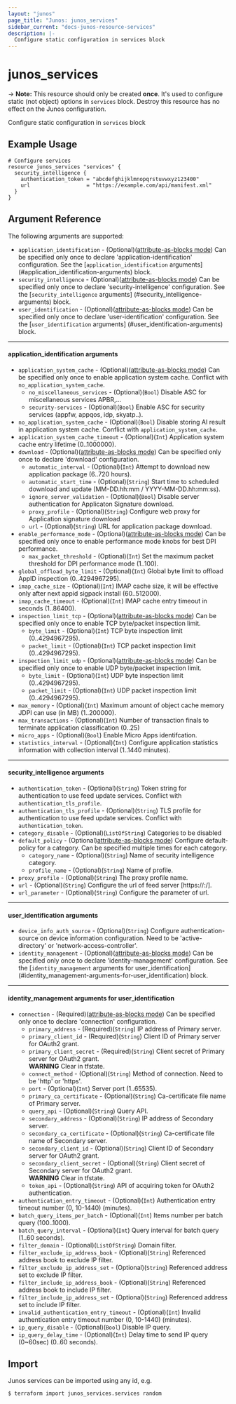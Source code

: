 ```yaml
---
layout: "junos"
page_title: "Junos: junos_services"
sidebar_current: "docs-junos-resource-services"
description: |-
  Configure static configuration in services block
---
```


# junos_services

-> **Note:** This resource should only be created **once**. It's used to configure static (not object) options in `services` block. Destroy this resource has no effect on the Junos configuration.

Configure static configuration in `services` block

## Example Usage

```hcl
# Configure services
resource junos_services "services" {
  security_intelligence {
    authentication_token = "abcdefghijklmnopqrstuvwxyz123400"
    url                  = "https://example.com/api/manifest.xml"
  }
}
```

## Argument Reference

The following arguments are supported:

* `application_identification` - (Optional)([attribute-as-blocks mode](https://www.terraform.io/docs/configuration/attr-as-blocks.html)) Can be specified only once to declare 'application-identification' configuration. See the [`application_identification` arguments] (#application_identification-arguments) block.
* `security_intelligence` - (Optional)([attribute-as-blocks mode](https://www.terraform.io/docs/configuration/attr-as-blocks.html)) Can be specified only once to declare 'security-intelligence' configuration. See the [`security_intelligence` arguments] (#security_intelligence-arguments) block.
* `user_identification` - (Optional)([attribute-as-blocks mode](https://www.terraform.io/docs/configuration/attr-as-blocks.html)) Can be specified only once to declare 'user-identification' configuration. See the [`user_identification` arguments] (#user_identification-arguments) block.

---
#### application_identification arguments
* `application_system_cache` - (Optional)([attribute-as-blocks mode](https://www.terraform.io/docs/configuration/attr-as-blocks.html)) Can be specified only once to enable application system cache. Conflict with `no_application_system_cache`.
  * `no_miscellaneous_services` - (Optional)(`Bool`) Disable ASC for miscellaneous services APBR,...
  * `security-services` - (Optional)(`Bool`) Enable ASC for security services (appfw, appqos, idp, skyatp..).
* `no_application_system_cache` - (Optional)(`Bool`) Disable storing AI result in application system cache. Conflict with `application_system_cache`.
* `application_system_cache_timeout` - (Optional)(`Int`) Application system cache entry lifetime (0..1000000).
* `download` - (Optional)([attribute-as-blocks mode](https://www.terraform.io/docs/configuration/attr-as-blocks.html)) Can be specified only once to declare 'download' configuration.
  * `automatic_interval` - (Optional)(`Int`) Attempt to download new application package (6..720 hours).
  * `automatic_start_time` - (Optional)(`String`) Start time to scheduled download and update (MM-DD.hh:mm / YYYY-MM-DD.hh:mm:ss).
  * `ignore_server_validation` - (Optional)(`Bool`) Disable server authentication for Applicaton Signature download.
  * `proxy_profile` - (Optional)(`String`) Configure web proxy for Application signature download
  * `url` - (Optional)(`String`) URL for application package download.
* `enable_performance_mode` - (Optional)([attribute-as-blocks mode](https://www.terraform.io/docs/configuration/attr-as-blocks.html)) Can be specified only once to enable performance mode knobs for best DPI performance.
  * `max_packet_threshold` - (Optional)(`Int`) Set the maximum packet threshold for DPI performance mode (1..100).
* `global_offload_byte_limit` - (Optional)(`Int`) Global byte limit to offload AppID inspection (0..4294967295).
* `imap_cache_size` - (Optional)(`Int`) IMAP cache size, it will be effective only after next appid sigpack install (60..512000).
* `imap_cache_timeout` - (Optional)(`Int`) IMAP cache entry timeout in seconds (1..86400).
* `inspection_limit_tcp` - (Optional)([attribute-as-blocks mode](https://www.terraform.io/docs/configuration/attr-as-blocks.html)) Can be specified only once to enable TCP byte/packet inspection limit.
  * `byte_limit` - (Optional)(`Int`) TCP byte inspection limit (0..4294967295).
  * `packet_limit` - (Optional)(`Int`) TCP packet inspection limit (0..4294967295).
* `inspection_limit_udp` - (Optional)([attribute-as-blocks mode](https://www.terraform.io/docs/configuration/attr-as-blocks.html)) Can be specified only once to enable UDP byte/packet inspection limit.
  * `byte_limit` - (Optional)(`Int`) UDP byte inspection limit (0..4294967295).
  * `packet_limit` - (Optional)(`Int`) UDP packet inspection limit (0..4294967295).
* `max_memory` - (Optional)(`Int`) Maximum amount of object cache memory JDPI can use (in MB) (1..200000).
* `max_transactions` - (Optional)(`Int`) Number of transaction finals to terminate application classification (0..25)
* `micro_apps` - (Optional)(`Bool`) Enable Micro Apps identifcation.
* `statistics_interval` - (Optional)(`Int`) Configure application statistics information with collection interval (1..1440 minutes).

---
#### security_intelligence arguments
* `authentication_token` - (Optional)(`String`) Token string for authentication to use feed update services. Conflict with `authentication_tls_profile`.
* `authentication_tls_profile` - (Optional)(`String`) TLS profile for authentication to use feed update services. Conflict with `authentication_token`.
* `category_disable` - (Optional)(`ListOfString`) Categories to be disabled
* `default_policy` - (Optional)[attribute-as-blocks mode](https://www.terraform.io/docs/configuration/attr-as-blocks.html)) Configure default-policy for a category. Can be specified multiple times for each category.
  * `category_name` - (Optional)(`String`) Name of security intelligence category.
  * `profile_name` - (Optional)(`String`) Name of profile.
* `proxy_profile` - (Optional)(`String`) The proxy profile name.
* `url` - (Optional)(`String`) Configure the url of feed server [https://<ip or hostname>:<port>/<uri>].
* `url_parameter` - (Optional)(`String`) Configure the parameter of url.

---
#### user_identification arguments
* `device_info_auth_source` - (Optional)(`String`) Configure authentication-source on device information configuration. Need to be 'active-directory' or 'network-access-controller'.
* `identity_management` - (Optional)([attribute-as-blocks mode](https://www.terraform.io/docs/configuration/attr-as-blocks.html)) Can be specified only once to declare 'identity-management' configuration. See the [`identity_management` arguments for user_identification] (#identity_management-arguments-for-user_identification) block.

---
#### identity_management arguments for user_identification
* `connection` - (Required)([attribute-as-blocks mode](https://www.terraform.io/docs/configuration/attr-as-blocks.html)) Can be specified only once to declare 'connection' configuration.
  * `primary_address` - (Required)(`String`) IP address of Primary server.
  * `primary_client_id` - (Required)(`String`) Client ID of Primary server for OAuth2 grant.
  * `primary_client_secret` - (Required)(`String`) Client secret of Primary server for OAuth2 grant.  
  **WARNING** Clear in tfstate.
  * `connect_method` - (Optional)(`String`) Method of connection. Need to be 'http' or 'https'.
  * `port` - (Optional)(`Int`) Server port (1..65535).
  * `primary_ca_certificate` - (Optional)(`String`) Ca-certificate file name of Primary server.
  * `query_api` - (Optional)(`String`) Query API.
  * `secondary_address` - (Optional)(`String`) IP address of Secondary server.
  * `secondary_ca_certificate` - (Optional)(`String`) Ca-certificate file name of Secondary server.
  * `secondary_client_id` - (Optional)(`String`) Client ID of Secondary server for OAuth2 grant.
  * `secondary_client_secret` - (Optional)(`String`) Client secret of Secondary server for OAuth2 grant.  
  **WARNING** Clear in tfstate.
  * `token_api` - (Optional)(`String`) API of acquiring token for OAuth2 authentication.
* `authentication_entry_timeout` - (Optional)(`Int`) Authentication entry timeout number (0, 10-1440) (minutes).
* `batch_query_items_per_batch` - (Optional)(`Int`) Items number per batch query (100..1000).
* `batch_query_interval` - (Optional)(`Int`) Query interval for batch query (1..60 seconds).
* `filter_domain` - (Optional)(`ListOfString`) Domain filter.
* `filter_exclude_ip_address_book` - (Optional)(`String`) Referenced address book to exclude IP filter.
* `filter_exclude_ip_address_set` - (Optional)(`String`) Referenced address set to exclude IP filter.
* `filter_include_ip_address_book` - (Optional)(`String`) Referenced address book to include IP filter.
* `filter_include_ip_address_set` - (Optional)(`String`) Referenced address set to include IP filter.
* `invalid_authentication_entry_timeout` - (Optional)(`Int`) Invalid authentication entry timeout number (0, 10-1440) (minutes).
* `ip_query_disable` - (Optional)(`Bool`) Disable IP query.
* `ip_query_delay_time` - (Optional)(`Int`) Delay time to send IP query (0~60sec) (0..60 seconds).
  
## Import

Junos services can be imported using any id, e.g.

```
$ terraform import junos_services.services random
```
